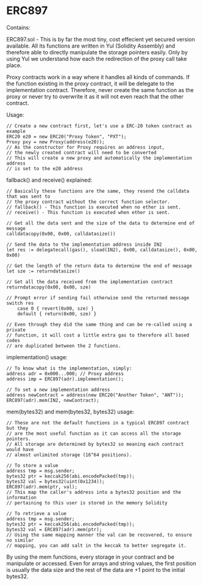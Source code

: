 # ERC897

Contains:

ERC897.sol - This is by far the most tiny, cost effecient yet secured version available.
All its functions are written in Yul (Solidity Assembly) and therefore able to directly
manipulate the storage pointers easily. Only by using Yul we understand how each the 
redirection of the proxy call take place.

Proxy contracts work in a way where it handles all kinds of commands. If the function
existing in the proxy contract, it will be delegate to the implementation contract.
Therefore, never create the same function as the proxy or never try to overwrite it
as it will not even reach that the other contract.

Usage:
```
// Create a new contract first, let's use a ERC-20 token contract as example
ERC20 e20 = new ERC20("Proxy Token", "PXT");
Proxy pxy = new Proxy(address(e20));
// As the constructor for Proxy requires an address input,
// the newly created contract will need to be converted
// This will create a new proxy and automatically the implementation address
// is set to the e20 address
```

fallback() and receive() explained:
```
// Basically these functions are the same, they resend the calldata that was sent to
// the proxy contract without the correct function selector.
// fallback() - This function is executed when no ether is sent.
// receive() - This function is executed when ether is sent.

// Get all the data sent and the size of the data to determine end of message
calldatacopy(0x00, 0x00, calldatasize())

// Send the data to the implementation address inside IN2
let res := delegatecall(gas(), sload(IN2), 0x00, calldatasize(), 0x00, 0x00)

// Get the length of the return data to determine the end of message
let sze := returndatasize()

// Get all the data received from the implementation contract
returndatacopy(0x00, 0x00, sze)

// Prompt error if sending fail otherwise send the returned message
switch res
    case 0 { revert(0x00, sze) }
    default { return(0x00, sze) }

// Even through they did the same thing and can be re-called using a private 
// function, it will cost a little extra gas to therefore all based codes
// are duplicated between the 2 functions.
```

implementation() usage:
```
// To know what is the implementation, simply:
address adr = 0x000...000; // Proxy address
address imp = ERC897(adr).implementation();

// To set a new implementation address
address newContract = address(new ERC20("Another Token", "ANT"));
ERC897(adr).mem(IN2, newContract);
```

mem(bytes32) and mem(bytes32, bytes32) usage:
```
// These are not the default functions in a typical ERC897 contract but they
// are the most useful function as it can access all the storage pointers.
// All storage are determined by bytes32 so meaning each contract would have 
// almost unlimited storage (16^64 positions).

// To store a value
address tmp = msg.sender;
bytes32 ptr = keccak256(abi.encodePacked(tmp));
bytes32 val = bytes32(uint(0x1234));
ERC897(adr).mem(ptr, val);
// This map the caller's address into a bytes32 position and the information
// pertaining to this user is stored in the memory Solidity

// To retrieve a value
address tmp = msg.sender;
bytes32 ptr = keccak256(abi.encodePacked(tmp));
bytes32 val = ERC897(adr).mem(ptr);
// Using the same mapping manner the val can be recovered, to ensure no similar
// mapping, you can add salt in the keccak to better segregate it.
```

By using the mem functions, every storage in your contract and be manipulate
or accessed. Even for arrays and string values, the first position is usually
the data size and the rest of the data are +1 point to the initial bytes32.